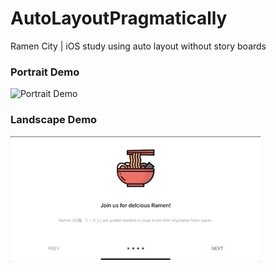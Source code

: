 # AutoLayoutPragmatically
Ramen City | iOS study using auto layout without story boards
<p float="left">
  <h3>Portrait Demo </h3>
  <img src="Demo/vdemohd.gif" width="200" title="Portrait Demo">
  <h3>Landscape Demo </h3>
  <img src="Demo/hdemohd.gif" height="200" title="Landscape Demo">
</p>
